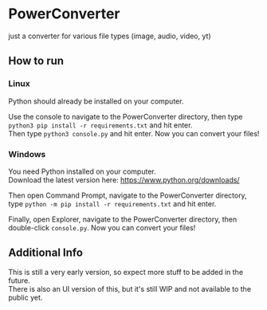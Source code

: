 # PowerConverter
just a converter for various file types (image, audio, video, yt)

## How to run
### Linux 
Python should already be installed on your computer. 

Use the console to navigate to the PowerConverter directory, then type `python3 pip install -r requirements.txt` and hit enter. \
Then type `python3 console.py` and hit enter. Now you can convert your files!

### Windows
You need Python installed on your computer. \
Download the latest version here: https://www.python.org/downloads/ 

Then open Command Prompt, navigate to the PowerConverter directory, type `python -m pip install -r requirements.txt` and hit enter. 

Finally, open Explorer, navigate to the PowerConverter directory, then double-click `console.py`. Now you can convert your files! 


## Additional Info
This is still a very early version, so expect more stuff to be added in the future. \
There is also an UI version of this, but it's still WIP and not available to the public yet.
